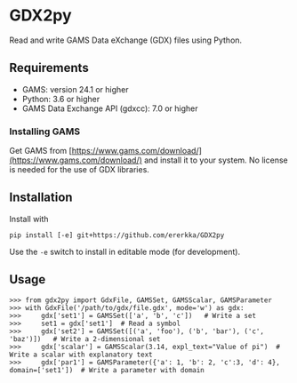 # GDX2py

Read and write GAMS Data eXchange (GDX) files using Python.  

## Requirements

- GAMS: version 24.1 or higher
- Python: 3.6 or higher
- GAMS Data Exchange API (gdxcc): 7.0 or higher


### Installing GAMS

Get GAMS from [https://www.gams.com/download/](https://www.gams.com/download/) 
and install it to your system. No license is needed for the use of GDX libraries.


## Installation

Install with

    pip install [-e] git+https://github.com/ererkka/GDX2py
    
Use the `-e` switch to install in editable mode (for development).


## Usage

    >>> from gdx2py import GdxFile, GAMSSet, GAMSScalar, GAMSParameter
    >>> with GdxFile('/path/to/gdx/file.gdx', mode='w') as gdx:
    >>>     gdx['set1'] = GAMSSet(['a', 'b', 'c'])   # Write a set
    >>>     set1 = gdx['set1']  # Read a symbol
    >>>     gdx['set2'] = GAMSSet([('a', 'foo'), ('b', 'bar'), ('c', 'baz')])   # Write a 2-dimensional set
    >>>     gdx['scalar'] = GAMSScalar(3.14, expl_text="Value of pi")  # Write a scalar with explanatory text
    >>>     gdx['par1'] = GAMSParameter({'a': 1, 'b': 2, 'c':3, 'd': 4}, domain=['set1'])  # Write a parameter with domain
 

